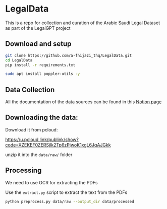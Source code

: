# LegalData

This is a repo for collection and curation of the Arabic Saudi Legal Dataset as part of the LegalGPT project

## Download and setup

```bash
git clone https://github.com/a-fhijazi_thq/LegalData.git
cd LegalData
pip install -r requirements.txt

sudo apt install poppler-utils -y

```

## Data Collection

All the documentation of the data sources can be found in this [Notion page](https://www.notion.so/Open-data-repository-fffd5adfbce74a738a0243eb02fdd62f?pvs=4)

## Downloading the data:

Download it from pcloud:

<https://u.pcloud.link/publink/show?code=XZEKEF0ZERSjlk2Tp6zPjwoK1xgL6JqAJGkk>

unzip it into the `data/raw/` folder

## Processing

We need to use OCR for extracting the PDFs

Use the `extract.py` script to extract the text from the PDFs


```bash
python preprocess.py data/raw --output_dir data/processed
```

